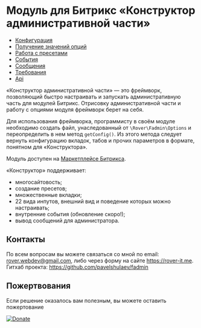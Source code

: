 # Модуль для Битрикс «Конструктор административной части»
* [Конфигурация](./doc/config.md)
* [Получение значений опций](./doc/options.md)
* [Работа с пресетами](./doc/presets.md)
* [События](./doc/events.md)
* [Сообщения](./doc/messages.md)
* [Требования](./doc/requirements.md)
* [Api](./doc/api.md)

«Конструктор административной части» — это фреймворк, позволяющий быстро настраивать и запускать административную часть для модулей Битрикс. Отрисовку административной части и работу с опциями модуля фреймворк берет на себя. 

Для использования фреймворка, программисту в своём модуле необходимо создать файл, унаследованный от `\Rover\Fadmin\Options` и переопределить в нем метод `getConfig()`. Из этого метода следует вернуть конфигурацию вкладок, табов и прочих параметров в формате, понятном для «Конструктора».

Модуль доступен на [Маркетплейсе Битрикса](https://marketplace.1c-bitrix.ru/solutions/rover.fadmin/).

«Конструктор» поддерживает:
* многосайтовость;
* создание пресетов;
* множественные вкладки;
* 22 вида инпутов, внешний вид и поведение которых можно настраивать;
* внутренние события (обновление скоро!);
* вывод сообщений для администратора.

## Контакты
По всем вопросам вы можете связаться со мной по email: rover.webdev@gmail.com, либо через форму на сайте https://rover-it.me. Гитхаб проекта: https://github.com/pavelshulaev/fadmin

## Пожертвования
Если решение оказалось вам полезным, вы можете оставить пожертование

[![Donate](https://img.shields.io/badge/Donate-PayPal-green.svg)](https://www.paypal.com/cgi-bin/webscr?cmd=_s-xclick&hosted_button_id=2STAMDSM7E3BG)